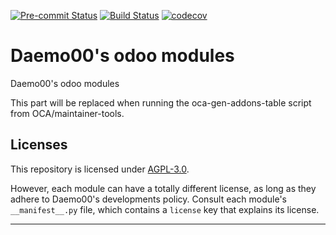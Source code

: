 
<!-- /!\ Non OCA Context : Set here the badge of your runbot / runboat instance. -->
[![Pre-commit Status](https://github.com/Daemo00/odoo-modules/actions/workflows/pre-commit.yml/badge.svg?branch=15.0)](https://github.com/Daemo00/odoo-modules/actions/workflows/pre-commit.yml?query=branch%3A15.0)
[![Build Status](https://github.com/Daemo00/odoo-modules/actions/workflows/test.yml/badge.svg?branch=15.0)](https://github.com/Daemo00/odoo-modules/actions/workflows/test.yml?query=branch%3A15.0)
[![codecov](https://codecov.io/gh/Daemo00/odoo-modules/branch/15.0/graph/badge.svg)](https://codecov.io/gh/Daemo00/odoo-modules)
<!-- /!\ Non OCA Context : Set here the badge of your translation instance. -->

<!-- /!\ do not modify above this line -->

# Daemo00's odoo modules

Daemo00's odoo modules

<!-- /!\ do not modify below this line -->

<!-- prettier-ignore-start -->

[//]: # (addons)

This part will be replaced when running the oca-gen-addons-table script from OCA/maintainer-tools.

[//]: # (end addons)

<!-- prettier-ignore-end -->

## Licenses

This repository is licensed under [AGPL-3.0](LICENSE).

However, each module can have a totally different license, as long as they adhere to Daemo00's developments
policy. Consult each module's `__manifest__.py` file, which contains a `license` key
that explains its license.

----
<!-- /!\ Non OCA Context : Set here the full description of your organization. -->
